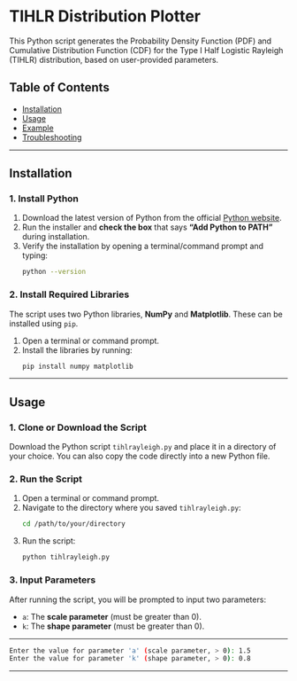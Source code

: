 # TIHLR Distribution Plotter

This Python script generates the Probability Density Function (PDF) and Cumulative Distribution Function (CDF) for the Type I Half Logistic Rayleigh (TIHLR) distribution, based on user-provided parameters.

## Table of Contents
- [Installation](#installation)
- [Usage](#usage)
- [Example](#example)
- [Troubleshooting](#troubleshooting)

---

## Installation

### 1. Install Python
1. Download the latest version of Python from the official [Python website](https://www.python.org/downloads/).
2. Run the installer and **check the box** that says **“Add Python to PATH”** during installation.
3. Verify the installation by opening a terminal/command prompt and typing:
    ```bash
    python --version
    ```

### 2. Install Required Libraries
The script uses two Python libraries, **NumPy** and **Matplotlib**. These can be installed using `pip`.

1. Open a terminal or command prompt.
2. Install the libraries by running:
    ```bash
    pip install numpy matplotlib
    ```

---

## Usage

### 1. Clone or Download the Script
Download the Python script `tihlrayleigh.py` and place it in a directory of your choice. You can also copy the code directly into a new Python file.

### 2. Run the Script
1. Open a terminal or command prompt.
2. Navigate to the directory where you saved `tihlrayleigh.py`:
    ```bash
    cd /path/to/your/directory
    ```
3. Run the script:
    ```bash
    python tihlrayleigh.py
    ```

### 3. Input Parameters
After running the script, you will be prompted to input two parameters:
- `a`: The **scale parameter** (must be greater than 0).
- `k`: The **shape parameter** (must be greater than 0).

---

```bash
Enter the value for parameter 'a' (scale parameter, > 0): 1.5
Enter the value for parameter 'k' (shape parameter, > 0): 0.8
```
---
